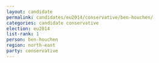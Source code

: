```yaml
---
layout: candidate
permalink: candidates/eu2014/conservative/ben-houchen/
categories: candidate conservative
election: eu2014
list-rank: 1
person: ben-houchen
region: north-east
party: conservative
---
```


